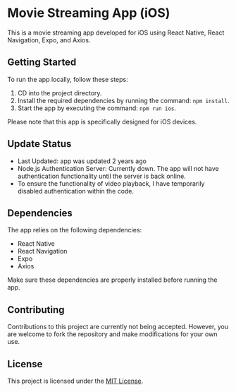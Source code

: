 # Movie Streaming App (iOS)

This is a movie streaming app developed for iOS using React Native, React Navigation, Expo, and Axios.

## Getting Started

To run the app locally, follow these steps:

1. CD into the project directory.
2. Install the required dependencies by running the command: `npm install`.
3. Start the app by executing the command: `npm run ios`.

Please note that this app is specifically designed for iOS devices.

## Update Status

- Last Updated: app was updated 2 years ago 
- Node.js Authentication Server: Currently down. The app will not have authentication functionality until the server is back online.
- To ensure the functionality of video playback, I have temporarily disabled authentication within the code.

## Dependencies

The app relies on the following dependencies:

- React Native
- React Navigation
- Expo
- Axios

Make sure these dependencies are properly installed before running the app.

## Contributing

Contributions to this project are currently not being accepted. However, you are welcome to fork the repository and make modifications for your own use.

## License

This project is licensed under the [MIT License](LICENSE).

